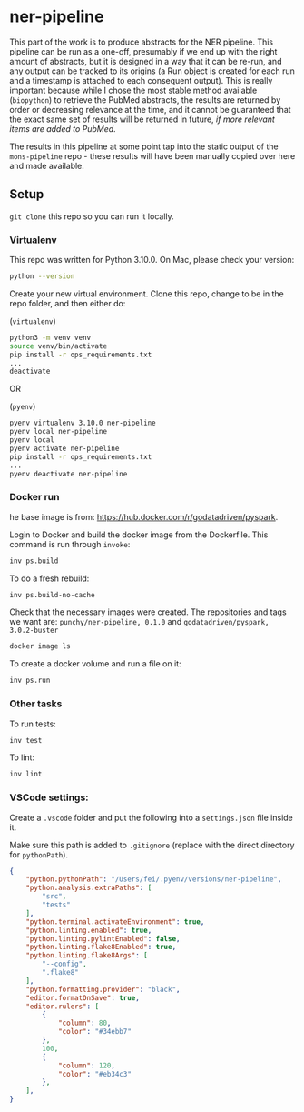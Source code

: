 # ner-pipeline

This part of the work is to produce abstracts for the NER pipeline. This pipeline can be run as a one-off, presumably if we end up with the right amount of abstracts, but it is designed in a way that it can be re-run, and any output can be tracked to its origins (a Run object is created for each run and a timestamp is attached to each consequent output). This is really important because while I chose the most stable method available (`biopython`) to retrieve the PubMed abstracts, the results are returned by order or decreasing relevance at the time, and it cannot be guaranteed that the exact same set of results will be returned in future, _if more relevant items are added to PubMed_.

The results in this pipeline at some point tap into the static output of the `mons-pipeline` repo - these results will have been manually copied over here and made available.


## Setup

`git clone` this repo so you can run it locally.

### Virtualenv

This repo was written for Python 3.10.0. On Mac, please check your version:
```bash
python --version
```


Create your new virtual environment. Clone this repo, change to be in the repo folder, and then either do:

(`virtualenv`)
```bash
python3 -m venv venv
source venv/bin/activate
pip install -r ops_requirements.txt
...
deactivate
```

OR

(`pyenv`)
```bash
pyenv virtualenv 3.10.0 ner-pipeline
pyenv local ner-pipeline
pyenv local
pyenv activate ner-pipeline
pip install -r ops_requirements.txt
...
pyenv deactivate ner-pipeline
```


### Docker run

he base image is from: <https://hub.docker.com/r/godatadriven/pyspark>.

Login to Docker and build the docker image from the Dockerfile. This command is run through `invoke`:
```bash
inv ps.build
```

To do a fresh rebuild:
```bash
inv ps.build-no-cache
```

Check that the necessary images were created. The repositories and tags we want are: `punchy/ner-pipeline, 0.1.0` and `godatadriven/pyspark, 3.0.2-buster`
```bash
docker image ls
```

To create a docker volume and run a file on it:
```bash
inv ps.run
```

### Other tasks

To run tests:
```bash
inv test
```

To lint:
```bash
inv lint
```

### VSCode settings:

Create a `.vscode` folder and put the following into a `settings.json` file inside it.

Make sure this path is added to `.gitignore` (replace with the direct directory for `pythonPath`).
```json
{
    "python.pythonPath": "/Users/fei/.pyenv/versions/ner-pipeline",
    "python.analysis.extraPaths": [
        "src",
        "tests"
    ],
    "python.terminal.activateEnvironment": true,
    "python.linting.enabled": true,
    "python.linting.pylintEnabled": false,
    "python.linting.flake8Enabled": true,
    "python.linting.flake8Args": [
        "--config",
        ".flake8"
    ],
    "python.formatting.provider": "black",
    "editor.formatOnSave": true,
    "editor.rulers": [
        {
            "column": 80,
            "color": "#34ebb7"
        },
        100,
        {
            "column": 120,
            "color": "#eb34c3"
        },
    ],
}
```
